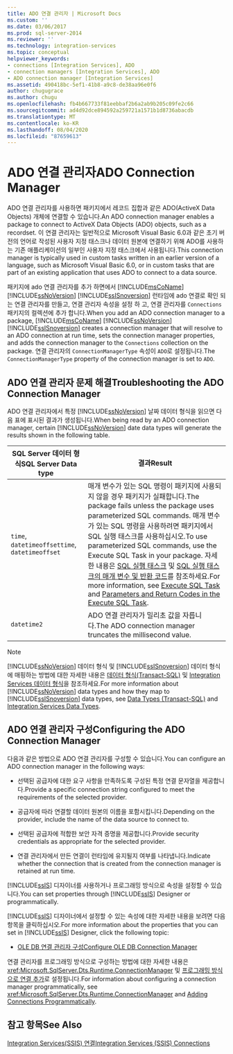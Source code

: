 ```yaml
---
title: ADO 연결 관리자 | Microsoft Docs
ms.custom: ''
ms.date: 03/06/2017
ms.prod: sql-server-2014
ms.reviewer: ''
ms.technology: integration-services
ms.topic: conceptual
helpviewer_keywords:
- connections [Integration Services], ADO
- connection managers [Integration Services], ADO
- ADO connection manager [Integration Services]
ms.assetid: 490418bc-5ef1-41b8-a9c8-de38aa96e0f6
author: chugugrace
ms.author: chugu
ms.openlocfilehash: fb4b667733f81eebbaf2b6a2ab9b205c09fe2c66
ms.sourcegitcommit: ad4d92dce894592a259721a1571b1d8736abacdb
ms.translationtype: MT
ms.contentlocale: ko-KR
ms.lasthandoff: 08/04/2020
ms.locfileid: "87659613"
---
```

# <a name="ado-connection-manager"></a><span data-ttu-id="f4afb-102">ADO 연결 관리자</span><span class="sxs-lookup"><span data-stu-id="f4afb-102">ADO Connection Manager</span></span>
  <span data-ttu-id="f4afb-103">ADO 연결 관리자를 사용하면 패키지에서 레코드 집합과 같은 ADO(ActiveX Data Objects) 개체에 연결할 수 있습니다.</span><span class="sxs-lookup"><span data-stu-id="f4afb-103">An ADO connection manager enables a package to connect to ActiveX Data Objects (ADO) objects, such as a recordset.</span></span> <span data-ttu-id="f4afb-104">이 연결 관리자는 일반적으로 Microsoft Visual Basic 6.0과 같은 초기 버전의 언어로 작성된 사용자 지정 태스크나 데이터 원본에 연결하기 위해 ADO를 사용하는 기존 애플리케이션의 일부인 사용자 지정 태스크에서 사용됩니다.</span><span class="sxs-lookup"><span data-stu-id="f4afb-104">This connection manager is typically used in custom tasks written in an earlier version of a language, such as Microsoft Visual Basic 6.0, or in custom tasks that are part of an existing application that uses ADO to connect to a data source.</span></span>  
  
 <span data-ttu-id="f4afb-105">패키지에 ado 연결 관리자를 추가 하면에서 [!INCLUDE[msCoName](../../includes/msconame-md.md)] [!INCLUDE[ssNoVersion](../../includes/ssnoversion-md.md)] [!INCLUDE[ssISnoversion](../../includes/ssisnoversion-md.md)] 런타임에 ado 연결로 확인 되는 연결 관리자를 만들고, 연결 관리자 속성을 설정 하 고, 연결 관리자를 `Connections` 패키지의 컬렉션에 추가 합니다.</span><span class="sxs-lookup"><span data-stu-id="f4afb-105">When you add an ADO connection manager to a package, [!INCLUDE[msCoName](../../includes/msconame-md.md)] [!INCLUDE[ssNoVersion](../../includes/ssnoversion-md.md)] [!INCLUDE[ssISnoversion](../../includes/ssisnoversion-md.md)] creates a connection manager that will resolve to an ADO connection at run time, sets the connection manager properties, and adds the connection manager to the `Connections` collection on the package.</span></span> <span data-ttu-id="f4afb-106">연결 관리자의 `ConnectionManagerType` 속성이 `ADO`로 설정됩니다.</span><span class="sxs-lookup"><span data-stu-id="f4afb-106">The `ConnectionManagerType` property of the connection manager is set to `ADO`.</span></span>  
  
## <a name="troubleshooting-the-ado-connection-manager"></a><span data-ttu-id="f4afb-107">ADO 연결 관리자 문제 해결</span><span class="sxs-lookup"><span data-stu-id="f4afb-107">Troubleshooting the ADO Connection Manager</span></span>  
 <span data-ttu-id="f4afb-108">ADO 연결 관리자에서 특정 [!INCLUDE[ssNoVersion](../../includes/ssnoversion-md.md)] 날짜 데이터 형식을 읽으면 다음 표에 표시된 결과가 생성됩니다.</span><span class="sxs-lookup"><span data-stu-id="f4afb-108">When being read by an ADO connection manager, certain [!INCLUDE[ssNoVersion](../../includes/ssnoversion-md.md)] date data types will generate the results shown in the following table.</span></span>  
  
|<span data-ttu-id="f4afb-109">SQL Server 데이터 형식</span><span class="sxs-lookup"><span data-stu-id="f4afb-109">SQL Server Data type</span></span>|<span data-ttu-id="f4afb-110">결과</span><span class="sxs-lookup"><span data-stu-id="f4afb-110">Result</span></span>|  
|--------------------------|------------|  
|<span data-ttu-id="f4afb-111">`time`, `datetimeoffset`</span><span class="sxs-lookup"><span data-stu-id="f4afb-111">`time`, `datetimeoffset`</span></span>|<span data-ttu-id="f4afb-112">매개 변수가 있는 SQL 명령이 패키지에 사용되지 않을 경우 패키지가 실패합니다.</span><span class="sxs-lookup"><span data-stu-id="f4afb-112">The package fails unless the package uses parameterized SQL commands.</span></span> <span data-ttu-id="f4afb-113">매개 변수가 있는 SQL 명령을 사용하려면 패키지에서 SQL 실행 태스크를 사용하십시오.</span><span class="sxs-lookup"><span data-stu-id="f4afb-113">To use parameterized SQL commands, use the Execute SQL Task in your package.</span></span> <span data-ttu-id="f4afb-114">자세한 내용은 [SQL 실행 태스크](../control-flow/execute-sql-task.md) 및 [SQL 실행 태스크의 매개 변수 및 반환 코드](../parameters-and-return-codes-in-the-execute-sql-task.md)를 참조하세요.</span><span class="sxs-lookup"><span data-stu-id="f4afb-114">For more information, see [Execute SQL Task](../control-flow/execute-sql-task.md) and [Parameters and Return Codes in the Execute SQL Task](../parameters-and-return-codes-in-the-execute-sql-task.md).</span></span>|  
|`datetime2`|<span data-ttu-id="f4afb-115">ADO 연결 관리자가 밀리초 값을 자릅니다.</span><span class="sxs-lookup"><span data-stu-id="f4afb-115">The ADO connection manager truncates the millisecond value.</span></span>|  
  
> [!NOTE]  
>  <span data-ttu-id="f4afb-116">[!INCLUDE[ssNoVersion](../../includes/ssnoversion-md.md)] 데이터 형식 및 [!INCLUDE[ssISnoversion](../../includes/ssisnoversion-md.md)] 데이터 형식에 매핑하는 방법에 대한 자세한 내용은 [데이터 형식&#40;Transact-SQL&#41;](/sql/t-sql/data-types/data-types-transact-sql) 및 [Integration Services 데이터 형식](../data-flow/integration-services-data-types.md)을 참조하세요.</span><span class="sxs-lookup"><span data-stu-id="f4afb-116">For more information about [!INCLUDE[ssNoVersion](../../includes/ssnoversion-md.md)] data types and how they map to [!INCLUDE[ssISnoversion](../../includes/ssisnoversion-md.md)] data types, see [Data Types &#40;Transact-SQL&#41;](/sql/t-sql/data-types/data-types-transact-sql) and [Integration Services Data Types](../data-flow/integration-services-data-types.md).</span></span>  
  
## <a name="configuring-the-ado-connection-manager"></a><span data-ttu-id="f4afb-117">ADO 연결 관리자 구성</span><span class="sxs-lookup"><span data-stu-id="f4afb-117">Configuring the ADO Connection Manager</span></span>  
 <span data-ttu-id="f4afb-118">다음과 같은 방법으로 ADO 연결 관리자를 구성할 수 있습니다.</span><span class="sxs-lookup"><span data-stu-id="f4afb-118">You can configure an ADO connection manager in the following ways:</span></span>  
  
-   <span data-ttu-id="f4afb-119">선택된 공급자에 대한 요구 사항을 만족하도록 구성된 특정 연결 문자열을 제공합니다.</span><span class="sxs-lookup"><span data-stu-id="f4afb-119">Provide a specific connection string configured to meet the requirements of the selected provider.</span></span>  
  
-   <span data-ttu-id="f4afb-120">공급자에 따라 연결할 데이터 원본의 이름을 포함시킵니다.</span><span class="sxs-lookup"><span data-stu-id="f4afb-120">Depending on the provider, include the name of the data source to connect to.</span></span>  
  
-   <span data-ttu-id="f4afb-121">선택된 공급자에 적합한 보안 자격 증명을 제공합니다.</span><span class="sxs-lookup"><span data-stu-id="f4afb-121">Provide security credentials as appropriate for the selected provider.</span></span>  
  
-   <span data-ttu-id="f4afb-122">연결 관리자에서 만든 연결이 런타임에 유지될지 여부를 나타냅니다.</span><span class="sxs-lookup"><span data-stu-id="f4afb-122">Indicate whether the connection that is created from the connection manager is retained at run time.</span></span>  
  
 <span data-ttu-id="f4afb-123">[!INCLUDE[ssIS](../../../includes/ssis-md.md)] 디자이너를 사용하거나 프로그래밍 방식으로 속성을 설정할 수 있습니다.</span><span class="sxs-lookup"><span data-stu-id="f4afb-123">You can set properties through [!INCLUDE[ssIS](../../../includes/ssis-md.md)] Designer or programmatically.</span></span>  
  
 <span data-ttu-id="f4afb-124">[!INCLUDE[ssIS](../../../includes/ssis-md.md)] 디자이너에서 설정할 수 있는 속성에 대한 자세한 내용을 보려면 다음 항목을 클릭하십시오.</span><span class="sxs-lookup"><span data-stu-id="f4afb-124">For more information about the properties that you can set in [!INCLUDE[ssIS](../../../includes/ssis-md.md)] Designer, click the following topic:</span></span>  
  
-   [<span data-ttu-id="f4afb-125">OLE DB 연결 관리자 구성</span><span class="sxs-lookup"><span data-stu-id="f4afb-125">Configure OLE DB Connection Manager</span></span>](ole-db-connection-manager.md)  
  
 <span data-ttu-id="f4afb-126">연결 관리자를 프로그래밍 방식으로 구성하는 방법에 대한 자세한 내용은 <xref:Microsoft.SqlServer.Dts.Runtime.ConnectionManager> 및 [프로그래밍 방식으로 연결 추가](../building-packages-programmatically/adding-connections-programmatically.md)로 설정됩니다.</span><span class="sxs-lookup"><span data-stu-id="f4afb-126">For information about configuring a connection manager programmatically, see <xref:Microsoft.SqlServer.Dts.Runtime.ConnectionManager> and [Adding Connections Programmatically](../building-packages-programmatically/adding-connections-programmatically.md).</span></span>  
  
## <a name="see-also"></a><span data-ttu-id="f4afb-127">참고 항목</span><span class="sxs-lookup"><span data-stu-id="f4afb-127">See Also</span></span>  
 [<span data-ttu-id="f4afb-128">Integration Services&#40;SSIS&#41; 연결</span><span class="sxs-lookup"><span data-stu-id="f4afb-128">Integration Services &#40;SSIS&#41; Connections</span></span>](integration-services-ssis-connections.md)  
  
  
